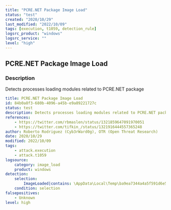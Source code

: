 ```yaml
---
title: "PCRE.NET Package Image Load"
status: "test"
created: "2020/10/29"
last_modified: "2022/10/09"
tags: [execution, t1059, detection_rule]
logsrc_product: "windows"
logsrc_service: ""
level: "high"
---
```


## PCRE.NET Package Image Load

### Description

Detects processes loading modules related to PCRE.NET package

```yml
title: PCRE.NET Package Image Load
id: 84b0a8f3-680b-4096-a45b-e9a89221727c
status: test
description: Detects processes loading modules related to PCRE.NET package
references:
    - https://twitter.com/rbmaslen/status/1321859647091970051
    - https://twitter.com/tifkin_/status/1321916444557365248
author: Roberto Rodriguez (Cyb3rWard0g), OTR (Open Threat Research)
date: 2020/10/29
modified: 2022/10/09
tags:
    - attack.execution
    - attack.t1059
logsource:
    category: image_load
    product: windows
detection:
    selection:
        ImageLoaded|contains: \AppData\Local\Temp\ba9ea7344a4a5f591d6e5dc32a13494b\
    condition: selection
falsepositives:
    - Unknown
level: high

```
